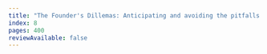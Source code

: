 ```yaml
---
title: "The Founder's Dillemas: Anticipating and avoiding the pitfalls that can sink a startup by Noam Wasserman"
index: 8
pages: 400
reviewAvailable: false
---
```


